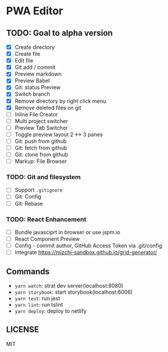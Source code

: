 # PWA Editor

## TODO: Goal to alpha version

- [x] Create directory
- [x] Create file
- [x] Edit file
- [x] Git add / commit
- [x] Preview markdown
- [x] Preview Babel
- [x] Git: status Preview
- [x] Switch branch
- [x] Remove directory by right click menu
- [x] Remove deleted files on git
- [ ] Inline File Creator
- [ ] Multi project switcher
- [ ] Preview Tab Switcher
- [ ] Toggle preview layout 2 <-> 3 panes
- [ ] Git: push from github
- [ ] Git: fetch from github
- [ ] Git: clone from github
- [ ] Markup: File Browser

### TODO: Git and filesystem

- [ ] Support `.gitignore`
- [ ] Git: Config
- [ ] Git: Rebase

### TODO: React Enhancement

- [ ] Bundle javasciprt in browser or use jspm.io
- [ ] React Component Preview
- [ ] Config - commit author, GitHub Access Token via .git/config
- [ ] Integrate https://mizchi-sandbox.github.io/grid-generator/

## Commands

- `yarn watch`: strat dev server(localhost:8080)
- `yarn storybook`: start storybook(localhost:6006)
- `yarn test`: run jest
- `yarn lint`: run tslint
- `yarn deploy`: deploy to netlify

## LICENSE

MIT
